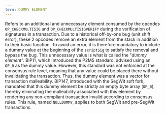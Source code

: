 ```yaml
---
term: DUMMY ELEMENT
---
```


Refers to an additional and unnecessary element consumed by the opcodes `OP_CHECKMULTISIG` and `OP_CHECKMULTISIGVERIFY` during the verification of signatures in a transaction. Due to a historical off-by-one bug (unit shift error), these 2 opcodes remove an extra element from the stack in addition to their basic function. To avoid an error, it is therefore mandatory to include a dummy value at the beginning of the `scriptSig` to satisfy the removal and bypass the bug. This unnecessary value is what is called the "*dummy element*". BIP11, which introduced the P2MS standard, advised using an `OP_0` as the dummy value. However, this standard was not enforced at the consensus rule level, meaning that any value could be placed there without invalidating the transaction. Thus, the dummy element was a vector for transaction malleability. BIP147, introduced with the SegWit soft fork, mandated that this dummy element be strictly an empty byte array (`OP_0`), thereby eliminating the malleability associated with this element by rendering any non-compliant transaction invalid according to consensus rules. This rule, named `NULLDUMMY`, applies to both SegWit and pre-SegWit transactions.

